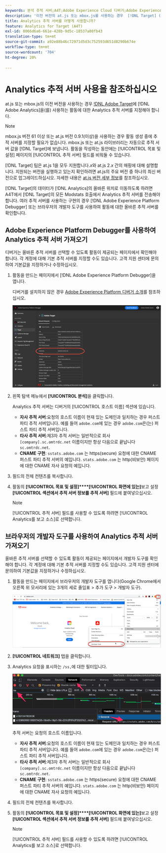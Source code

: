 ```yaml
---
keywords: 분석 추적 서버;A4T;Adobe Experience Cloud 디버거;Adobe Experience Platform 디버거;보고 소스;개발자 도구
description: '이전 버전의 at.js 또는 mbox.js를 사용하는 경우  [!DNL Target] (A4T)에 Analytics를 사용하는 활동에 대한 Analytics 추적 서버를 지정하는 방법에 대해 학습합니다. '
title: Analytics 추적 서버를 어떻게 사용합니까?
feature: Analytics for Target (A4T)
exl-id: 8066d6a6-661e-428b-9d5c-18537a80fb43
translation-type: tm+mt
source-git-commit: a92e88b46c72971d5d3c752593d651d8290b674e
workflow-type: tm+mt
source-wordcount: '704'
ht-degree: 20%

---
```


# Analytics 추적 서버 사용을 참조하십시오

at.js 또는 mbox.js의 이전 버전을 사용하는 경우 [!DNL Adobe Target](A4T)에 [!DNL Adobe Analytics]을(를) 사용하는 활동에 대한 Analytics 추적 서버를 지정해야 합니다.

>[!NOTE]
>
>mbox.js 버전 61 이상 또는 at.js 버전 0.9.1(이상)을 사용하는 경우 활동 생성 중에 추적 서버를 지정할 필요가 없습니다. mbox.js 또는 at.js 라이브러리는 자동으로 추적 서버 값을 [!DNL Target]에 보냅니다. 활동을 작성하는 동안에는 [!UICONTROL 목표 및 설정] 페이지의 [!UICONTROL 추적 서버] 필드를 비워둘 수 있습니다.
>
>[!DNL Target] 팀은 at.js 1을 모두 지원합니다.*x*&#x200B;와 at.js 2.*x* 간의 매핑에 대해 설명합니다. 지원되는 버전을 실행하고 있는지 확인하려면 at.js의 주요 버전 중 하나의 최신 버전으로 업그레이드하십시오. 자세한 내용은 [at.js 버전 세부 정보](/help/c-implementing-target/c-implementing-target-for-client-side-web/target-atjs-versions.md)를 참조하십시오.

[!DNL Target]의 데이터가 [!DNL Analytics]의 올바른 위치로 이동하도록 하려면 A4T에서 [!DNL Target]의 모든 Modstats 호출에서 Analytics 추적 서버를 전송해야 합니다. 여러 추적 서버를 사용하는 구현의 경우 [!DNL Adobe Experience Platform Debugger] 또는 브라우저의 개발자 도구를 사용하여 활동에 대한 올바른 추적 서버를 확인합니다.

## Adobe Experience Platform Debugger를 사용하여 Analytics 추적 서버 가져오기

디버거는 올바른 추적 서버를 선택할 수 있도록 활동이 제공되는 페이지에서 확인해야 합니다. 각 계정에 대해 기본 추적 서버를 지정할 수도 있습니다. 고객 지원 센터에 문의하여 기본값을 지정하거나 수정하십시오.

1. 활동을 만드는 페이지에서 [!DNL Adobe Experience Platform Debugger]을 엽니다.

   디버거를 설치하지 않은 경우 [Adobe Experience Platform 디버거 소개](https://experienceleague.adobe.com/docs/platform-learn/tutorials/data-ingestion/web-sdk/introduction-to-the-experience-platform-debugger.html)를 참조하십시오.

   ![](assets/Screen_DebuggerTrackServ.png)

1. 왼쪽 탐색 메뉴에서 **[!UICONTROL 분석]**&#x200B;을 클릭합니다.

   Analytics 추적 서버는 디버거의 [!UICONTROL 호스트 이름] 섹션에 있습니다.

   * **자사 추적 서버**:요청의 호스트 이름이 현재 있는 도메인과 일치하는 경우 퍼스트 파티 추적 서버입니다. 예를 들어 `adobe.com`에 있는 경우 `adobe.com`은(는) 퍼스트 파티 추적 서버입니다.
   * **타사 추적 서버**:제3자 추적 서버는 일반적으로 회사  `[company].sc.omtrdc.net` 이름이지만 항상 다음으로 끝납니다 `sc.omtrdc.net`.
   * **CNAME 구현**: `sstats.adobe.com` 는 https(secure) 요청에 대한 CNAME 퍼스트 파티 추적 서버의 예입니다. `stats.adobe.com` 는 http(비보안) 페이지에 대한 CNAME 자사 요청의 예입니다.

1.  필드의 전체 컨텐츠를 복사합니다. 

1. 활동의 **[!UICONTROL 목표 및 설정]****[!UICONTROL 화면에 있는]**&#x200B;보고 설정&#x200B;**[!UICONTROL 섹션에서 추적 서버 정보를 추적 서버]** 필드에 붙여넣으십시오.

   >[!NOTE]
   >
   >[!UICONTROL 추적 서버] 필드를 사용할 수 있도록 하려면 [!UICONTROL Analytics를 보고 소스]로 선택합니다.

## 브라우저의 개발자 도구를 사용하여 Analytics 추적 서버 가져오기

올바른 추적 서버를 선택할 수 있도록 활동이 제공되는 페이지에서 개발자 도구를 확인해야 합니다. 각 계정에 대해 기본 추적 서버를 지정할 수도 있습니다. 고객 지원 센터에 문의하여 기본값을 지정하거나 수정하십시오.

1. 활동을 만드는 페이지에서 브라우저의 개발자 도구를 엽니다(Google Chrome에서 오른쪽 위 모서리에 있는 3개의 세로 줄임표 > 추가 도구 > 개발자 도구).

   ![Chrome 개발자 툴](/help/c-integrating-target-with-mac/a4t/assets/chrome-dev-tools.png)

1. **[!UICONTROL 네트워크]** 탭을 클릭합니다.

1. Analytics 요청을 표시하는 `/ss,`에 대한 필터입니다.

   ![/ss 검색을 사용한 Chrome 개발자 툴](/help/c-integrating-target-with-mac/a4t/assets/chrome-search.png)

   추적 서버는 요청의 호스트 이름입니다.

   * **자사 추적 서버**:요청의 호스트 이름이 현재 있는 도메인과 일치하는 경우 퍼스트 파티 추적 서버입니다. 예를 들어 `adobe.com`에 있는 경우 `adobe.com`은(는) 퍼스트 파티 추적 서버입니다.
   * **타사 추적 서버**:제3자 추적 서버는 일반적으로 회사  `[company].sc.omtrdc.net` 이름이지만 항상 다음으로 끝납니다 `sc.omtrdc.net`.
   * **CNAME 구현**: `sstats.adobe.com` 는 https(secure) 요청에 대한 CNAME 퍼스트 파티 추적 서버의 예입니다. `stats.adobe.com` 는 http(비보안) 페이지에 대한 CNAME 자사 요청의 예입니다.

1.  필드의 전체 컨텐츠를 복사합니다. 

1. 활동의 **[!UICONTROL 목표 및 설정]****[!UICONTROL 화면에 있는]**&#x200B;보고 설정&#x200B;**[!UICONTROL 섹션에서 추적 서버 정보를 추적 서버]** 필드에 붙여넣으십시오.

   >[!NOTE]
   >
   >[!UICONTROL 추적 서버] 필드를 사용할 수 있도록 하려면 [!UICONTROL Analytics를 보고 소스]로 선택합니다.

